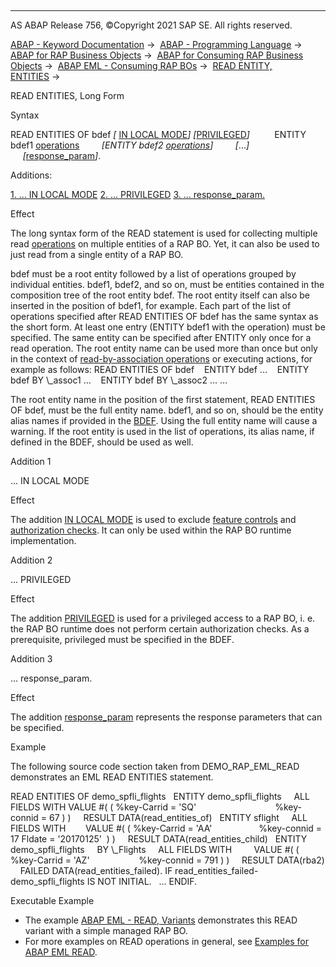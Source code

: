   

* * *

AS ABAP Release 756, ©Copyright 2021 SAP SE. All rights reserved.

[ABAP - Keyword Documentation](javascript:call_link\('abenabap.htm'\)) →  [ABAP - Programming Language](javascript:call_link\('abenabap_reference.htm'\)) →  [ABAP for RAP Business Objects](javascript:call_link\('abenabap_for_rap_bos.htm'\)) →  [ABAP for Consuming RAP Business Objects](javascript:call_link\('abenabap_consume_rap_bos.htm'\)) →  [ABAP EML - Consuming RAP BOs](javascript:call_link\('abeneml.htm'\)) →  [READ ENTITY, ENTITIES](javascript:call_link\('abapread_entity_entities.htm'\)) → 

READ ENTITIES, Long Form

Syntax

READ ENTITIES OF bdef *\[* [IN LOCAL MODE](javascript:call_link\('abapin_local_mode.htm'\))*\]* *\[*[PRIVILEGED](javascript:call_link\('abapeml_privileged.htm'\))*\]*
         ENTITY bdef1 [operations](javascript:call_link\('abapread_entity_entities_op.htm'\))
        *\[*ENTITY bdef2 [operations](javascript:call_link\('abapread_entity_entities_op.htm'\))*\]*
        *\[*...*\]*
        *\[*[response\_param](javascript:call_link\('abapeml_response.htm'\))*\]*.

Additions:

[1\. ... IN LOCAL MODE](#!ABAP_ADDITION_1@1@)
[2\. ... PRIVILEGED](#!ABAP_ADDITION_2@2@)
[3\. ... response\_param.](#!ABAP_ADDITION_3@3@)

Effect

The long syntax form of the READ statement is used for collecting multiple read [operations](javascript:call_link\('abapread_entity_entities_op.htm'\)) on multiple entities of a RAP BO. Yet, it can also be used to just read from a single entity of a RAP BO.

bdef must be a root entity followed by a list of operations grouped by individual entities. bdef1, bdef2, and so on, must be entities contained in the composition tree of the root entity bdef. The root entity itself can also be inserted in the position of bdef1, for example. Each part of the list of operations specified after READ ENTITIES OF bdef has the same syntax as the short form. At least one entry (ENTITY bdef1 with the operation) must be specified. The same entity can be specified after ENTITY only once for a read operation. The root entity name can be used more than once but only in the context of [read-by-association operations](javascript:call_link\('abenrap_rba_operation_glosry.htm'\) "Glossary Entry") or executing actions, for example as follows:
READ ENTITIES OF bdef
   ENTITY bdef ...
   ENTITY bdef BY \\\_assoc1 ...
   ENTITY bdef BY \\\_assoc2 ...
...

The root entity name in the position of the first statement, READ ENTITIES OF bdef, must be the full entity name. bdef1, and so on, should be the entity alias names if provided in the [BDEF](javascript:call_link\('abencds_behavior_definition_glosry.htm'\) "Glossary Entry"). Using the full entity name will cause a warning. If the root entity is used in the list of operations, its alias name, if defined in the BDEF, should be used as well.

Addition 1   

... IN LOCAL MODE

Effect

The addition [IN LOCAL MODE](javascript:call_link\('abapin_local_mode.htm'\)) is used to exclude [feature controls](javascript:call_link\('abenbdl_actions_fc.htm'\)) and [authorization checks](javascript:call_link\('abenbdl_authorization.htm'\)). It can only be used within the RAP BO runtime implementation.

Addition 2   

... PRIVILEGED

Effect

The addition [PRIVILEGED](javascript:call_link\('abapeml_privileged.htm'\)) is used for a privileged access to a RAP BO, i. e. the RAP BO runtime does not perform certain authorization checks. As a prerequisite, privileged must be specified in the BDEF.

Addition 3   

... response\_param.

Effect

The addition [response\_param](javascript:call_link\('abapeml_response.htm'\)) represents the response parameters that can be specified.

Example

The following source code section taken from DEMO\_RAP\_EML\_READ demonstrates an EML READ ENTITIES statement.

READ ENTITIES OF demo\_spfli\_flights
  ENTITY demo\_spfli\_flights
    ALL FIELDS WITH VALUE #( ( %key-Carrid = 'SQ'
                               %key-connid = 67 ) )
    RESULT DATA(read\_entities\_of)
  ENTITY sflight
    ALL FIELDS WITH
       VALUE #( ( %key-Carrid = 'AA'
                  %key-connid = 17 Fldate = '20170125'  ) )
    RESULT DATA(read\_entities\_child)
  ENTITY demo\_spfli\_flights
    BY \\\_Flights
    ALL FIELDS WITH
        VALUE #( ( %key-Carrid = 'AZ'
                   %key-connid = 791 ) )
    RESULT DATA(rba2)
    FAILED DATA(read\_entities\_failed).
IF read\_entities\_failed-demo\_spfli\_flights IS NOT INITIAL.
  ...
ENDIF.

Executable Example

-   The example [ABAP EML - READ, Variants](javascript:call_link\('abeneml_read_alternatives_abexa.htm'\)) demonstrates this READ variant with a simple managed RAP BO.
-   For more examples on READ operations in general, see [Examples for ABAP EML READ](javascript:call_link\('abapeml_read_examples.htm'\)).